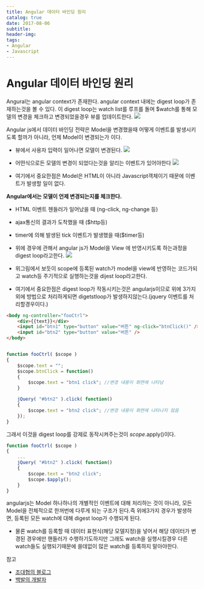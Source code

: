 ```yaml
---
title: Angular 데이터 바인딩 원리
catalog: true
date: 2017-08-06
subtitle:
header-img:
tags:
- Angular
- Javascript
---
```


# Angular 데이터 바인딩 원리
Angural는 angular context가 존재한다. angular context 내에는 digest loop가 존재하는것을 볼 수 있다. 이 digest loop는 watch list를 루프를 돌며 $watch를 통해 모델의 변경을 체크하고 변경되었을경우 뷰를 업데이트한다.
![](http://i.imgur.com/Gv8puCF.png)

Angular js에서 데이터 바인딩 전략은 Model을 변경했을때 어떻게 이벤트를 발생시키도록 할까가 아니라, 언제 Model이 변경되는가 이다.

* 뷰에서 사용자 입력이 일어나면 모델이 변경된다.
 ![](http://mblogthumb1.phinf.naver.net/20131217_232/jjoommnn_1387286496086d7B0U_JPEG/binding01.jpeg?type=w2)

*  어떤식으로든 모델의 변경이 되었다는것을 알리는 이벤트가 있어야한다
![](http://mblogthumb3.phinf.naver.net/20131217_14/jjoommnn_13872865126980kkcM_JPEG/binding02.jpeg?type=w2)

* 여기에서 중요한점은 Model은 HTML이 아니라 Javascript객체이기 때문에 이벤트가 발생할 일이 없다.

**Angular에서는 모델이 언제 변경되는지를 체크한다.**
  * HTML 이벤트 헨들러가 일어났을 때 (ng-click, ng-change 등)
  * ajax통신의 결과가 도착했을 때 ($http등)
  * timer에 의해 발생된 tick 이벤트가 발생했을 때($timer등)

* 위에 경우에 관해서 angular js가  Model을 View 에 반영시키도록 하는과정을 digest loop라고한다.
![](http://mblogthumb1.phinf.naver.net/20131217_272/jjoommnn_1387286559370YEt27_JPEG/binding03.jpeg?type=w2)

* 위그림에서 보듯이 scope에 등록된 watch가 model을 view에 반영하는 코드가되고 watch등 주기적으로 실행하는것을 dijest loop라고한다.

* 여기에서 중요한점은 digest loop가 작동시키는것은 angularjs이므로 위에 3가지외에 방법으로 처리하게되면 digetstloop가 발생하지않는다.(jquery 이벤트를 처리할경우이다.)

```html
<body ng-controller="fooCtrl">
    <div>{{text}}</div>
    <input id="btn1" type="button" value="버튼" ng-click="btnClick()" />
    <input id="btn2" type="button" value="버튼" />
</body>

```

```javascript

function fooCtrl( $scope )
{
    $scope.text = "";
    $scope.btnClick = function()
    {
        $scope.text = "btn1 click"; //변경 내용이 화면에 나타남
    }

    jQuery( "#btn2" ).click( function()
    {
        $scope.text = "btn2 click"; //변경 내용이 화면에 나타나지 않음
    });
}

```

그래서 이것을 digest loop를 강제로 동작시켜주는것이 $scope.$apply()이다.

```javascript
function fooCtrl( $scope )
{
    ...
    jQuery( "#btn2" ).click( function()
    {
        $scope.text = "btn2 click";
        $scope.$apply();
    }
}

```

angularjs는 Model 하나하나의 개별적인 이벤트에 대해 처리하는 것이 아니라, 모든 Model을 전체적으로 한꺼번에 다루게 되는 구조가 된다.즉 위에3가지 경우가 발생하면, 등록된 모든 watch에 대해 digest loop가 수행되게 된다.

* 물론 watch를 등록할 때 데이터 표현식(해당 모델지정)을 넣어서 해당 데이터가 변경된 경우에만 핸들러가 수행하기도하지만 그래도 watch을 실행시킬경우 다른 watch들도 실행되기때문에 쓸데없이 많은 watch를 등록하지 말아야한다.


참고<br>
* [조대협의 블로그](http://bcho.tistory.com/851)<br>
* [백발의 개발자](http://m.blog.naver.com/jjoommnn/130181901609)
